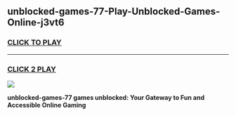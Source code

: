 
## unblocked-games-77-Play-Unblocked-Games-Online-j3vt6
<h3>
<a href="https://premium76.site?title=unblocked-games-77&ref=25A">CLICK TO PLAY</a></h3>
<hr>

<h3>
<a href="https://premium76.site?title=unblocked-games-77&ref=25A">CLICK 2 PLAY</a>
  
</h3>

<a href="https://premium76.site?title=unblocked-games-77&ref=25A"><img src="https://clearcache.store/games.png"></a>


**unblocked-games-77 games unblocked: Your Gateway to Fun and Accessible Online Gaming**
